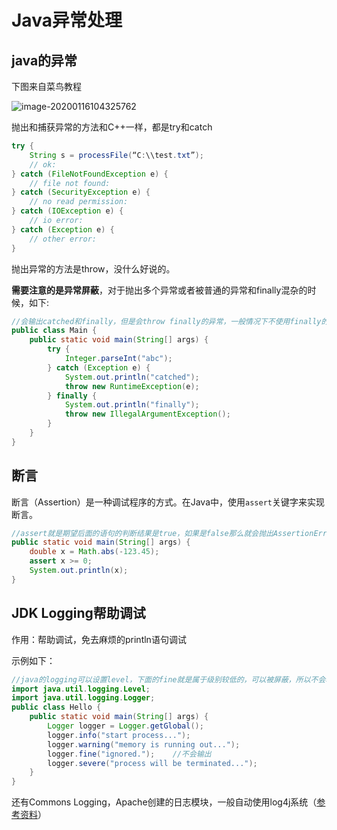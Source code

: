 # Java异常处理

## java的异常

下图来自菜鸟教程

![image-20200116104325762](https://www.runoob.com/wp-content/uploads/2013/12/12-130Q1234I6223.jpg)

抛出和捕获异常的方法和C++一样，都是try和catch

```java
try {
    String s = processFile(“C:\\test.txt”);
    // ok:
} catch (FileNotFoundException e) {
    // file not found:
} catch (SecurityException e) {
    // no read permission:
} catch (IOException e) {
    // io error:
} catch (Exception e) {
    // other error:
}
```

抛出异常的方法是throw，没什么好说的。

**需要注意的是异常屏蔽**，对于抛出多个异常或者被普通的异常和finally混杂的时候，如下:

```java
//会输出catched和finally，但是会throw finally的异常，一般情况下不使用finally的异常，因为我们并不关心finally的异常情况。
public class Main {
    public static void main(String[] args) {
        try {
            Integer.parseInt("abc");
        } catch (Exception e) {
            System.out.println("catched");
            throw new RuntimeException(e);
        } finally {
            System.out.println("finally");
            throw new IllegalArgumentException();
        }
    }
}
```



## 断言

断言（Assertion）是一种调试程序的方式。在Java中，使用`assert`关键字来实现断言。

```java
//assert就是期望后面的语句的判断结果是true，如果是false那么就会抛出AssertionError异常
public static void main(String[] args) {
    double x = Math.abs(-123.45);
    assert x >= 0;
    System.out.println(x);
}
```



## JDK Logging帮助调试

作用：帮助调试，免去麻烦的println语句调试

示例如下：

```java
//java的logging可以设置level，下面的fine就是属于级别较低的，可以被屏蔽，所以不会输出
import java.util.logging.Level;
import java.util.logging.Logger;
public class Hello {
    public static void main(String[] args) {
        Logger logger = Logger.getGlobal();
        logger.info("start process...");
        logger.warning("memory is running out...");
        logger.fine("ignored.");	//不会输出
        logger.severe("process will be terminated...");
    }
}
```

还有Commons Logging，Apache创建的日志模块，一般自动使用log4j系统（[参考资料](https://www.liaoxuefeng.com/wiki/1252599548343744/1264738932870688)）